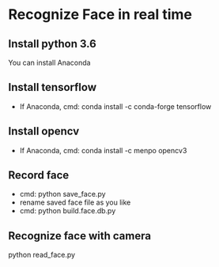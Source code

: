 # Recognize Face in real time

## Install python 3.6
You can install Anaconda

## Install tensorflow
- If Anaconda, cmd: conda install -c conda-forge tensorflow

## Install opencv
- If Anaconda, cmd: conda install -c menpo opencv3

## Record face
- cmd: python save_face.py
- rename saved face file as you like
- cmd: python build.face.db.py

## Recognize face with camera
python read_face.py
